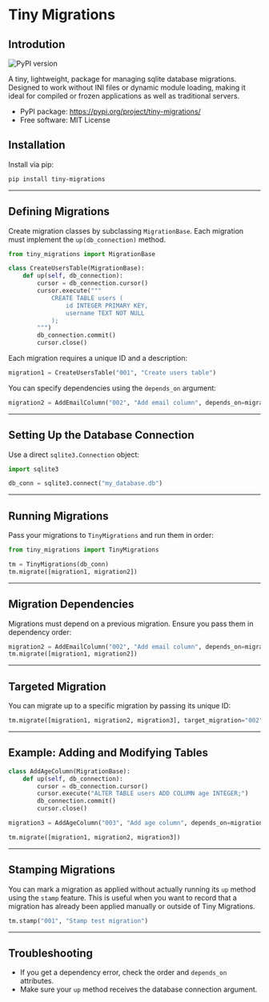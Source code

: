 # Tiny Migrations

## Introdution

![PyPI version](https://img.shields.io/pypi/v/tiny-migrations.svg)


A tiny, lightweight, package for managing sqlite database migrations. Designed to work without INI files or dynamic module loading, making it ideal for compiled or frozen applications as well as traditional servers.

* PyPI package: https://pypi.org/project/tiny-migrations/
* Free software: MIT License

## Installation

Install via pip:

```sh
pip install tiny-migrations
```

---

## Defining Migrations

Create migration classes by subclassing `MigrationBase`. Each migration must implement the `up(db_connection)` method.

```python
from tiny_migrations import MigrationBase

class CreateUsersTable(MigrationBase):
    def up(self, db_connection):
        cursor = db_connection.cursor()
        cursor.execute("""
            CREATE TABLE users (
                id INTEGER PRIMARY KEY,
                username TEXT NOT NULL
            );
        """)
        db_connection.commit()
        cursor.close()
```

Each migration requires a unique ID and a description:

```python
migration1 = CreateUsersTable("001", "Create users table")
```

You can specify dependencies using the `depends_on` argument:

```python
migration2 = AddEmailColumn("002", "Add email column", depends_on=migration1)
```

---

## Setting Up the Database Connection

Use a direct `sqlite3.Connection` object:

```python
import sqlite3

db_conn = sqlite3.connect("my_database.db")
```

---

## Running Migrations

Pass your migrations to `TinyMigrations` and run them in order:

```python
from tiny_migrations import TinyMigrations

tm = TinyMigrations(db_conn)
tm.migrate([migration1, migration2])
```

---

## Migration Dependencies

Migrations must depend on a previous migration. Ensure you pass them in dependency order:

```python
migration2 = AddEmailColumn("002", "Add email column", depends_on=migration1)
tm.migrate([migration1, migration2])
```

---

## Targeted Migration

You can migrate up to a specific migration by passing its unique ID:

```python
tm.migrate([migration1, migration2, migration3], target_migration="002")
```

---

## Example: Adding and Modifying Tables

```python
class AddAgeColumn(MigrationBase):
    def up(self, db_connection):
        cursor = db_connection.cursor()
        cursor.execute("ALTER TABLE users ADD COLUMN age INTEGER;")
        db_connection.commit()
        cursor.close()

migration3 = AddAgeColumn("003", "Add age column", depends_on=migration2)

tm.migrate([migration1, migration2, migration3])
```

---

## Stamping Migrations

You can mark a migration as applied without actually running its `up` method using the `stamp` feature. This is useful when you want to record that a migration has already been applied manually or outside of Tiny Migrations.

```python
tm.stamp("001", "Stamp test migration")
```

---

## Troubleshooting

- If you get a dependency error, check the order and `depends_on` attributes.
- Make sure your `up` method receives the database connection argument.
